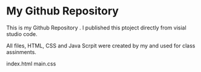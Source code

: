 # My Github Repository
This is my Github Repository . I published this ptoject directly from visial studio code.

All files, HTML, CSS and Java Scrpit were created by my and used for class assinments.

index.html
main.css